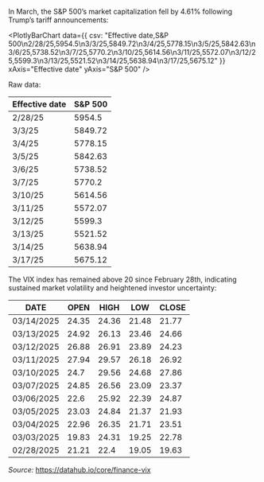 
In March, the S&P 500’s market capitalization fell by 4.61% following Trump’s tariff announcements:

<PlotlyBarChart
  data={{
    csv: "Effective date,S&P 500\n2/28/25,5954.5\n3/3/25,5849.72\n3/4/25,5778.15\n3/5/25,5842.63\n3/6/25,5738.52\n3/7/25,5770.2\n3/10/25,5614.56\n3/11/25,5572.07\n3/12/25,5599.3\n3/13/25,5521.52\n3/14/25,5638.94\n3/17/25,5675.12"
  }}
  xAxis="Effective date"
  yAxis="S&P 500"
/>


Raw data:

| Effective date | S&P 500 |
| -------------- | ------- |
| 2/28/25        | 5954.5  |
| 3/3/25         | 5849.72 |
| 3/4/25         | 5778.15 |
| 3/5/25         | 5842.63 |
| 3/6/25         | 5738.52 |
| 3/7/25         | 5770.2  |
| 3/10/25        | 5614.56 |
| 3/11/25        | 5572.07 |
| 3/12/25        | 5599.3  |
| 3/13/25        | 5521.52 |
| 3/14/25        | 5638.94 |
| 3/17/25        | 5675.12 |

The VIX index has remained above 20 since February 28th, indicating sustained market volatility and heightened investor uncertainty:

| DATE       | OPEN  | HIGH  | LOW   | CLOSE |
| ---------- | ----- | ----- | ----- | ----- |
| 03/14/2025 | 24.35 | 24.36 | 21.48 | 21.77 |
| 03/13/2025 | 24.92 | 26.13 | 23.46 | 24.66 |
| 03/12/2025 | 26.88 | 26.91 | 23.89 | 24.23 |
| 03/11/2025 | 27.94 | 29.57 | 26.18 | 26.92 |
| 03/10/2025 | 24.7  | 29.56 | 24.68 | 27.86 |
| 03/07/2025 | 24.85 | 26.56 | 23.09 | 23.37 |
| 03/06/2025 | 22.6  | 25.92 | 22.39 | 24.87 |
| 03/05/2025 | 23.03 | 24.84 | 21.37 | 21.93 |
| 03/04/2025 | 22.96 | 26.35 | 21.71 | 23.51 |
| 03/03/2025 | 19.83 | 24.31 | 19.25 | 22.78 |
| 02/28/2025 | 21.21 | 22.4  | 19.05 | 19.63 |
*Source:* https://datahub.io/core/finance-vix 